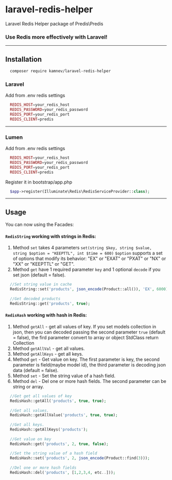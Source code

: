 # laravel-redis-helper
Laravel Redis Helper package of Predis\Predis

### Use Redis more effectively with Laravel!
***

## Installation

```sh
  composer require kamnev/laravel-redis-helper
```

### Laravel
Add from .env redis settings 
```php
  REDIS_HOST=your_redis_host
  REDIS_PASSWORD=your_redis_password
  REDIS_PORT=your_redis_port
  REDIS_CLIENT=predis
```
***
### Lumen
Add from .env redis settings
```php
  REDIS_HOST=your_redis_host
  REDIS_PASSWORD=your_redis_password
  REDIS_PORT=your_redis_port
  REDIS_CLIENT=predis
```
Register it in bootstrap/app.php
```php 
  $app->register(Illuminate\Redis\RedisServiceProvider::class);
```
***

## Usage

You can now using the Facades:

#### `RedisString` working with strings in Redis:

 1. Method `set` takes 4 parameters `set(string $key, string $value, string $option = "KEEPTTL", int $time = 600)`
    `$option` supports a set of options that modify its behavior: "EX" or "EXAT" or "PXAT" or "NX" or "XX" or "KEEPTTL" or "GET".
 2. Method `get` have 1 required parameter `key` and 1 optional `decode` if you set json (default = false).

```php
  //Set string value in cache
  RedisString::set('products', json_encode(Product::all()), 'EX', 6000);
  
  //Get decoded products 
  RedisString::get('products', true);
```

#### `RedisHash` working with hash in Redis:

 1. Method `getAll` - get all values of key. If you set models collection in json, then you can decoded passing the second parameter `true` (default = false), the fird parameter convert to array or object StdClass return Collection
 2. Method `getAllVal` - get all values. 
 3. Method `getAllKeys` - get all keys. 
 4. Method `get` - Get value on key. The first parameter is key, the second parameter is field(maybe model id), the third parameter is decoding json data (default = false).
 5. Method `set` - Set the string value of a hash field.
 6. Method `del` - Del one or more hash fields. The second parameter can be string or array.
```php
  //Get get all values of key  
  RedisHash::getAll('products', true, true);
  
  //Get all values.
  RedisHash::getAllValue('products', true, true);  
  
  //Get all keys.
  RedisHash::getAllKeys('products');
  
  //Get value on key 
  RedisHash::get('products', 2, true, false);
  
  //Set the string value of a hash field
  RedisHash::set('products', 2, json_encode(Product::find(3)));
  
  //Del one or more hash fields
  RedisHash::del('products', [1,2,3,4, etc..]));
```
